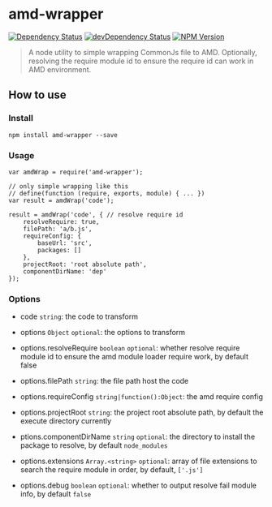amd-wrapper
======

[![Dependency Status](https://david-dm.org/wuhy/amd-wrapper.svg)](https://david-dm.org/wuhy/amd-wrapper) [![devDependency Status](https://david-dm.org/wuhy/amd-wrapper/dev-status.svg)](https://david-dm.org/wuhy/amd-wrapper#info=devDependencies) [![NPM Version](https://img.shields.io/npm/v/amd-wrapper.svg?style=flat)](https://npmjs.org/package/amd-wrapper)

> A node utility to simple wrapping CommonJs file to AMD. Optionally, resolving the require module id to ensure the require id can work in AMD environment.

## How to use

### Install

```shell
npm install amd-wrapper --save
```
### Usage

```javasript
var amdWrap = require('amd-wrapper');

// only simple wrapping like this
// define(function (require, exports, module) { ... })
var result = amdWrap('code'); 

result = amdWrap('code', { // resolve require id
    resolveRequire: true, 
    filePath: 'a/b.js',
    requireConfig: {
        baseUrl: 'src',
        packages: []
    },
    projectRoot: 'root absolute path',
    componentDirName: 'dep'
});
```

### Options

* code `string`: the code to transform

* options `Object` `optional`: the options to transform

* options.resolveRequire `boolean` `optional`: whether resolve require module id to ensure the amd module loader require work, by default false

* options.filePath `string`: the file path host the code

* options.requireConfig `string|function():Object`: the amd require config

* options.projectRoot `string`: the project root absolute path, by default the execute directory currently

* ptions.componentDirName `string` `optional`: the directory to install the package to resolve, by default `node_modules`

* options.extensions `Array.<string>` `optional`: array of file extensions to search the require module in order, by default, `['.js']`

* options.debug `boolean` `optional`: whether to output resolve fail module info, by default `false`

